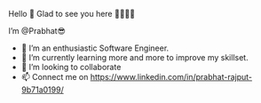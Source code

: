 Hello 👋 Glad to see you here 🌹🌹🌹🌹

  I’m @Prabhat😎


- 👀 I’m an enthusiastic Software Engineer.
- 🌱 I’m currently learning more and more to improve my skillset.
- 💞️ I’m looking to collaborate
- 📫 Connect me on https://www.linkedin.com/in/prabhat-rajput-9b71a0199/

<!---
Prabhat7867/Prabhat7867 is a ✨ special ✨ repository because its `README.md` (this file) appears on your GitHub profile.
You can click the Preview link to take a look at your changes.
--->

